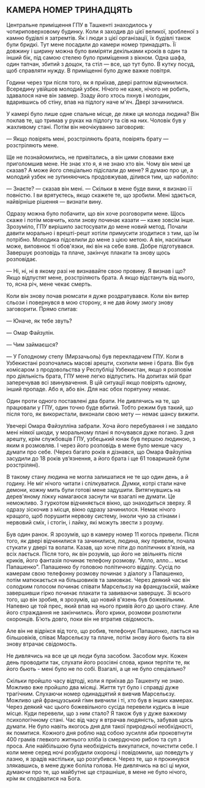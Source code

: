 ## КАМЕРА НОМЕР ТРИНАДЦЯТЬ

Центральне приміщення ГПУ в Ташкенті знаходилось у чотириповерховому будинку.
Коли я заходив до цієї великої, зробленої з камню будівлі я затремтів.
Як і люди з цієї організації, їх будівлі також були бридкі.
Тут мене посадили до камери номер тринадцять.
Її довжину і ширину можна було виміряти декільками кроків в один та інший бік, під самою стелею було приміщення з вікном.
Одна шафа, один тапчан, збитий з дощок, та стіл — все, що тут було.
В кутку посуд, щоб справляти нужду.
В приміщенні було дуже важке повітря.

Години через три після того, як я приїхав, двері раптом відчинилися.
Всередину увійшов молодий узбек.
Нічого не каже, нічого не робить, здавалося наче він завмер.
Ззаду його хтось пхнув і молодик, вдарившись об стіну, впав на підлогу наче м'яч.
Двері зачинилися.

У камері було лише одне спальне місце, де ляже ця молода людина?
Він поклав те, що тримав у руках на підлогу та сів на них.
Чоловік був у жахливому стані.
Потім він неочікуванно заговорив:

— Якщо повірять мені, розстріляють брата, повірять брату — розстріляють мене.

Ще не познайомились, не привітались, а він цими словами вже приголомшив мене.
Не знає хто я, я не знаю хто він.
Чому він мені це сказав?
А може його спеціально підіслали до мене?
Я думаю про це, а молодий узбек не зупиняючись продовжував, ділився тим, що наболіло:

— Знаєте? — сказав він мені. — Скільки в мене буде вини, я визнаю її повністю.
І ви врятуєтесь, якщо скажете те, що зробили.
Мені здається, найвірніше рішення — визнати вину.

Одразу можна було побачити, що він хоче розговорити мене.
Щось скаже і потім мовчить, коли знову починає казати — каже зовсім інше.
Зрозуміло, ГПУ вирішило застосувати до мене новий метод.
Почали давити морально і врешті-решт хотіли примусити згодитися з тим, що їм потрібно.
Молодика підселили до мене з цією метою.
А він, наскільки може, виповнює ті обов'язки, які він на себе взяв.
Добре підготувався.
Завершує розповідь та плаче, закінчує плакати та знову щось розповідає.

— Ні, ні, ні в якому разі не визнавайте свою провину.
Я визнав і що?
Якщо відпустят мене, розстріляють брата.
А якщо відстануть від нього, то, ясна річ, мене чекає смерть.

Коли він знову почав рюмсати я дуже роздратувався.
Коли він витер сльози і повернувся в мою сторону, я не дав йому змогу знову заговорити.
Прямо спитав:

— Юначе, як тебе звуть?

— Омар Файзулін.

— Чим займаєшся?

— У Голодному степу (Мирзачьоль) був перекладачем ГПУ.
Коли в Узбекистані розпочались масові арешти, схопили мене і брата.
Він був комісаром з продовольства у Республіці Узбекистан, якщо я розповім про діяльність брата, ГПУ мене легко відпустить.
На допитах мій брат заперечував всі звинувачення.
В цій ситуації якщо повірять одному, інший пропаде.
Або я, або він.
Для нас обох порятунку немає.

Один проти одного поставлені два брати.
Не дивлячись на те, що працювали у ГПУ, один точно буде вбитий.
Тобто режим був такий, що після того, як використали, виконали свою мету — немає шансу вижити.

Увечері Омара Файзулліна забрали.
Хоча його перебування і не завдало мені ніякої шкоди, у моральному плані я почувався дуже погано.
З дня арешту, крім службовців ГПУ, узбецький юнак був першою людиною, з яким я розмовляв.
І через його розповідь в мене було менше часу думати про себе.
(Через багато років я дізнався, що Омара Файзуліна засудили до 18 років ув’язнення, а його брата і ще 61 товаришей були розстріляні).

В такому стану людина не могла залишатися не те що один день, а й годину.
Не міг нічого читати і спілкуватися.
Думки, котрі стали наче демони, кожну мить були готові мене задушити.
Витягнувшись на дерев'яному ліжку намагаюся заснути чи взагалі не думати.
Це неможливо.
З гуркотом відчиняється вікно, що знаходиться зверху.
Я одразу зіскочив з місця, вікно одразу зачинилося.
Немає нічого кращого, щоб порушити нервову систему, інколи чую за стінами і нервовий сміх, і стогін, і лайку, які можуть звести з розуму.

Був один ранок.
Я зрозумів, що в камеру номер 11 когось привели.
Після того, як двері відчинилися та зачинилися, людина, яку привели, почала стукати у двері та волати.
Казав, що хоче піти до політичних в'язнів, на всіх лається.
Після того, як він розумів, що його не звільнять після криків, його фантазія починає телефону розмову.
"Алло, алло... мсьє Папашенко".
Папашенко бу головою політичного відділу.
Сусід по камерам свою телефонну розмову починає з діалогу з Папашенко, потім матюкається на більшовиків та замовкає.
Через деякий час він солодким голосом починає співати Марсельєзу на французьскій, майже завершивши гірко починає плакати та завиваючи завершує.
Зі всього того, що він зробив, я зрозумів, що новий в'язень був божевільним.
Напевно це той прес, який впав на нього привів його до цього стану.
Але його страждання не закінчились.
Його крики, розмови розлютили охоронців.
Б’ють довго, поки він не втратив свідомость.

Але він не відрікся від того, що робив, телефонує Папашенко, лається на більшовіків, співає Марсельєзу та плаче, потім знову його бьють та він знову втрачає свідомость.

Не дивлячись на все це ця люди була засобом.
Засобом мук.
Кожен день проводити так, слухати його розсіяні слова, крики терпіти те, як його бьють - мені було не по собі.
Взагалі, а це не було спеціально?

Скільки пройшло часу відтоді, коли я приїхав до Ташкенту не знаю.
Можливо вже пройшло два місяці.
Життя тут було і справді дуже трагічним.
Слухаючи номер одинадцятий я вивчив Марсельєзу.
Можливо цей французський гімн вивчили і ті, хто був в інших камерах.
Через деякий час цього божевільного сусіда перевели кудись в інше місце.
Куди перевели, що з ним стало?
Я також був у дуже важкому психологічному стані.
Час від часу я втрачав людяність, забував щось думати.
Не було навіть якогось дня для такої природньої необхідності, як помитися.
Кожного дня роблю над собою зусилля аби проковтнути 400 грамів глевкого житнього хліба із смердючою рибою та суп з проса.
Але найбільшою була необхідність викупатися, почистити себе.
І коли мене серед ночі розбудили охоронці і повідомили, що поведуть у лазню, я зрадів настільки, що розгубився.
Через те, що я прокинувся злякавшись, в мене дуже боліла голова.
Не дивлячись на всі ці муки, думаючи про те, що майбутнє ще страшніше, в мене не було нічого, крім як сподіватися на Бога.
